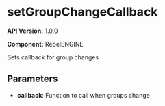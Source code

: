 # setGroupChangeCallback

**API Version:** 1.0.0

**Component:** RebelENGINE

Sets callback for group changes

## Parameters

- **callback**: Function to call when groups change

